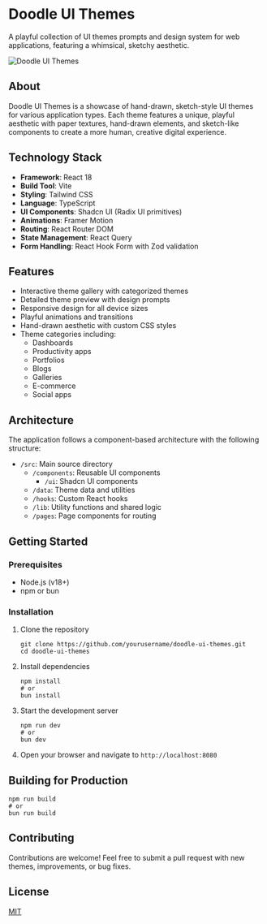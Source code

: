 # Doodle UI Themes

A playful collection of UI themes prompts and design system for web applications, featuring a whimsical, sketchy aesthetic.

![Doodle UI Themes](./public/themes/sketchy-dashboard.png)

## About

Doodle UI Themes is a showcase of hand-drawn, sketch-style UI themes for various application types. Each theme features a unique, playful aesthetic with paper textures, hand-drawn elements, and sketch-like components to create a more human, creative digital experience.

## Technology Stack

- **Framework**: React 18
- **Build Tool**: Vite
- **Styling**: Tailwind CSS
- **Language**: TypeScript
- **UI Components**: Shadcn UI (Radix UI primitives)
- **Animations**: Framer Motion
- **Routing**: React Router DOM
- **State Management**: React Query
- **Form Handling**: React Hook Form with Zod validation

## Features

- Interactive theme gallery with categorized themes
- Detailed theme preview with design prompts
- Responsive design for all device sizes
- Playful animations and transitions
- Hand-drawn aesthetic with custom CSS styles
- Theme categories including:
  - Dashboards
  - Productivity apps
  - Portfolios
  - Blogs
  - Galleries
  - E-commerce
  - Social apps

## Architecture

The application follows a component-based architecture with the following structure:

- `/src`: Main source directory
  - `/components`: Reusable UI components
    - `/ui`: Shadcn UI components
  - `/data`: Theme data and utilities
  - `/hooks`: Custom React hooks
  - `/lib`: Utility functions and shared logic
  - `/pages`: Page components for routing

## Getting Started

### Prerequisites

- Node.js (v18+)
- npm or bun

### Installation

1. Clone the repository
   ```
   git clone https://github.com/yourusername/doodle-ui-themes.git
   cd doodle-ui-themes
   ```

2. Install dependencies
   ```
   npm install
   # or
   bun install
   ```

3. Start the development server
   ```
   npm run dev
   # or
   bun dev
   ```

4. Open your browser and navigate to `http://localhost:8080`

## Building for Production

```
npm run build
# or
bun run build
```

## Contributing

Contributions are welcome! Feel free to submit a pull request with new themes, improvements, or bug fixes.

## License

[MIT](LICENSE)
